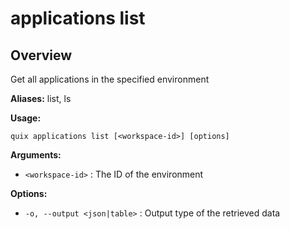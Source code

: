 # applications list

## Overview

Get all applications in the specified environment

**Aliases:** list, ls

**Usage:**

```
quix applications list [<workspace-id>] [options]
```

**Arguments:**

- `<workspace-id>` : The ID of the environment

**Options:**

- `-o, --output <json|table>` : Output type of the retrieved data

